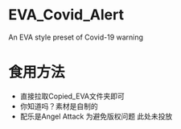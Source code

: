 # EVA_Covid_Alert
An EVA style preset of Covid-19 warning

# 食用方法
+ 直接拉取Copied_EVA文件夹即可
+ 你知道吗？素材是自制的
+ 配乐是Angel Attack 为避免版权问题 此处未投放

